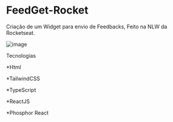 # FeedGet-Rocket
Criação de um Widget para envio de Feedbacks, Feito na NLW da Rocketseat.






![image](https://user-images.githubusercontent.com/77413682/167438324-4e98fb48-a135-431d-9ff2-97111a35d341.png)


Tecnologias

*Html

*TailwindCSS

*TypeScript

*ReactJS

*Phosphor React 


